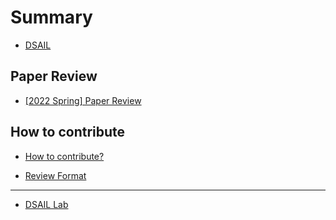 # Summary  

* [DSAIL](README.md)

## Paper Review  

* [\[2022 Spring\] Paper Review](paper-review/README.md)   


## How to contribute  

* [How to contribute?](how-to-contribute.md)  

* [Review Format](paper-review/template.md)  
---  

* [DSAIL Lab](https://dsail.kaist.ac.kr/)  